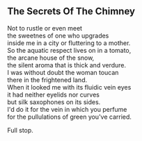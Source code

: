 The Secrets Of The Chimney
--------------------------
Not to rustle or even meet  
the sweetnes of one who upgrades  
inside me in a city or fluttering to a mother.  
So the aquatic respect lives on in a tomato,  
the arcane house of the snow,  
the silent aroma that is thick and verdure.  
I was without doubt the woman toucan  
there in the frightened land.  
When it looked me with its fluidic vein eyes  
it had neither eyelids nor curves  
but silk saxophones on its sides.  
I'd do it for the vein in which you perfume  
for the pullulations of green you've carried.  
  
Full stop.  
